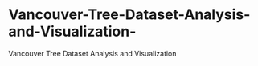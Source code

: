 # Vancouver-Tree-Dataset-Analysis-and-Visualization-
Vancouver Tree Dataset Analysis and Visualization 
